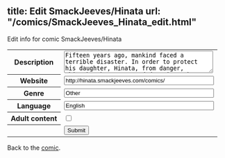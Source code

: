 title: Edit SmackJeeves/Hinata
url: "/comics/SmackJeeves_Hinata_edit.html"
---
Edit info for comic SmackJeeves/Hinata

<form name="comic" action="http://gaepostmail.appspot.com/comic/" method="post">
<table class="comicinfo">
<tr>
<th>Description</th><td><textarea name="description" cols="40" rows="3">Fifteen years ago, mankind faced a terrible disaster. In order to protect his daughter, Hinata, from danger, Shinsuke Akao retreated deep into the forest. He secluded himself, never leaving the forest while he reared and educated Hinata, never allowing her to leave either. On the morning after her sixteenth birthday, Hinata wakes up to find her father missing. With no clues as to where he went, Hinata casts aside the safety of the forest and forges out for the first time into the post-apocalyptic cityscape on a quest to find her father and discover what exactly happened to the world fifteen years ago.</textarea></td>
</tr>
<tr>
<th>Website</th><td><input type="text" name="url" value="http://hinata.smackjeeves.com/comics/" size="40"/></td>
</tr>
<tr>
<th>Genre</th><td><input type="text" name="genre" value="Other" size="40"/></td>
</tr>
<tr>
<th>Language</th><td><input type="text" name="language" value="English" size="40"/></td>
</tr>
<tr>
<th>Adult content</th><td><input type="checkbox" name="adult" value="adult" /></td>
</tr>
<tr>
<th></th><td>
<input type="hidden" name="comic" value="SmackJeeves_Hinata" />
<input type="submit" name="submit" value="Submit" />
</td>
</tr>
</table>
</form>

Back to the [comic](SmackJeeves_Hinata.html).
